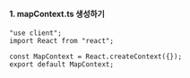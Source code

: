 
#### 1. mapContext.ts 생성하기

```tsx
"use client";
import React from "react";

const MapContext = React.createContext({});
export default MapContext;
```